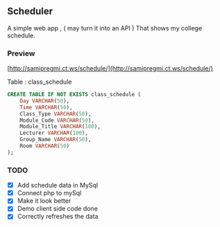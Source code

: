 ## Scheduler

A simple web app , ( may turn it into an API ) That shows my college schedule.


### Preview
[http://samipregmi.ct.ws/schedule/](http://samipregmi.ct.ws/schedule/)

Table : class_schedule
```sql
CREATE TABLE IF NOT EXISTS class_schedule (
    Day VARCHAR(50),
    Time VARCHAR(50),
    Class_Type VARCHAR(50),
    Module_Code VARCHAR(50),
    Module_Title VARCHAR(100),
    Lecturer VARCHAR(100),
    Group_Name VARCHAR(50),
    Room VARCHAR(50)
);
```

### TODO
- [x] Add schedule data in MySql
- [x] Connect php to mySql
- [x] Make it look better
- [x] Demo client side code done
- [x] Correctly refreshes the data
